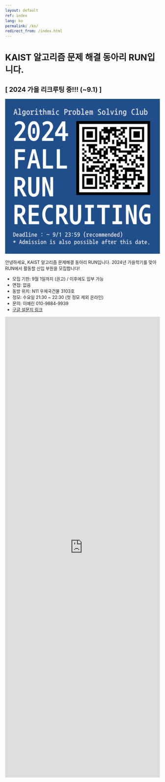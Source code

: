 ```yaml
---
layout: default
ref: index
lang: ko
permalink: /ko/
redirect_from: /index.html
---
```


# KAIST 알고리즘 문제 해결 동아리 RUN입니다.

## [ 2024 가을 리크루팅 중!!! (~9.1) ]
![poster](/apply/2024-fall/2024FallRecruitingPoster.png)

안녕하세요, KAIST 알고리즘 문제해결 동아리 RUN입니다.
2024년 가을학기를 맞아 RUN에서 활동할 신입 부원을 모집합니다!

- 모집 기한: 9월 1일까지 (권고) / 이후에도 입부 가능
- 면접: 없음
- 동방 위치: N11 우체국건물 3103호
- 정모: 수요일 21:30 ~ 22:30 (첫 정모 제외 온라인)
- 문의: 이예린 010-9884-9939
- [구글 설문지 링크](https://forms.gle/Mox8MiqTFAQ2MVTZ9)
<iframe src="https://forms.gle/Mox8MiqTFAQ2MVTZ9" frameborder="0" width="100%" height="1500px"></iframe>